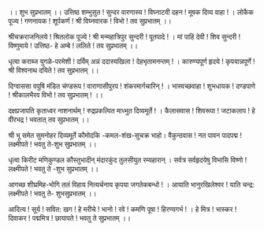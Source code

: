  ।। शुभ सुप्रभातम् ।।
उत्तिष्ठ शम्भुसुत ! सुन्दर वारणास्य ! 
विघ्नाटवी दहन ! मूषक दिव्य वाहा ! ।
लोकैक पूज्य ! गणनायक ! शूर्पकर्ण ! 
श्री विघ्नवारक ! विभो ! तव सुप्रभातम् ।।

श्रीचक्रराजनिलये ! श्रितलोक पूज्ये ! 
श्री मन्महात्रिपुर सुन्दरी ! पूतपादे ! ।
मां पाहि देवी ! शिव सुन्दरी ! विष्णुमाये ! 
उत्तिष्ठ- हे अम्बे ! ललिते ! तव सुप्रभातम् ।।

धृत्वा कराब्ज युगळे-परमेशी ! 
दर्विम् अन्नं ददास्यखिला ! देहभृतामनन्तम् ! ।
कारुण्यपूर्ण हृदये ! कृपयान्नपूर्णे !
 श्री विश्वनाथ दयिते ! तव सुप्रभातम् ।।

दिग्वाससा वपुषि मंडित चंण्डरूप ! 
वाराणासीपुरप ! शंकरमार्गचारिन् ! ।
भास्वच्छवाहा ! शुभधायक ! दण्डपाणे ! 
श्रीकालभैरव विभो ! तव सुप्रभातम् ! ।।

दक्षप्रजापति कृताध्वर नाशनार्थम् ! 
रुद्रप्रकल्पित माध्भुत दिव्यमूर्ते ! ।
कैलासवास ! शिवरूपा ! जटाकलाप ! 
हे वीरभद्र ! भवतात् तव सुप्रभातम् ।।

श्री भू समेत सुमनोहर दिव्यमूर्ते 
कौमोदकि -कमल-शंख-सुचक्र भाहो।
वैकुन्ठवास ! नत पावन पादपद्म ! 
लक्ष्मीपते ! भवतु ते-शुभ सुप्रभातम् ।।

धृत्वा किरीट मणिकुण्डल कौस्तुभादीन् 
मंदारकुंद तुलसीयुत रम्यहारान् ।
 सर्वत्र सर्वहृदयेषु विभासि विष्णो ! 
लक्ष्मीपते ! भवतु ते -शुभ सुप्रभातम् ।।

आगच्छ शीघ्रमिह-भोगि तलं विहाय 
नित्यर्चनाय कृपया जगतेकबन्धो ! ।
आयाति भानुरखिलेश्वर ! याति चन्द्र: 
लक्ष्मीपते ! भवतु ते- शुभसुप्रभातम् ।।

आदित्य ! सूर्य ! सवित: खग ! 
हे मरीचे ! भानो ! रवे ! कमणि पूषा ! हिरण्यगर्भ ! ।
हे मित्र ! भास्कर ! दिवाकर ! पद्ममित्र ! 
छायापते ! भवतु ते सुप्रभातम् ।।
